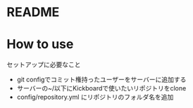 # README


# How to use
セットアップに必要なこと

* git configでコミット権持ったユーザーをサーバーに追加する
* サーバーの~/以下にKickboardで使いたいリポジトリをclone
* config/repository.yml にリポジトリのフォルダ名を追加
